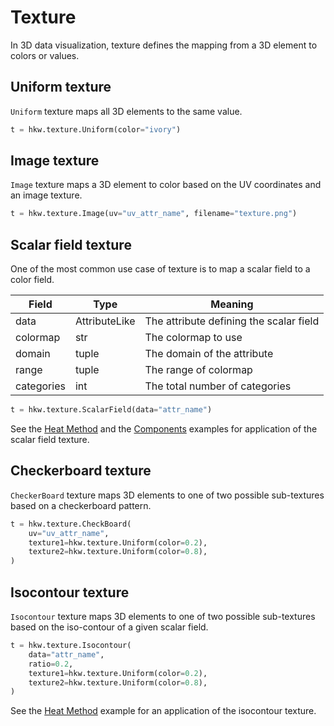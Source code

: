 # Texture

In 3D data visualization, texture defines the mapping from a 3D element to colors or values.

## Uniform texture

`Uniform` texture maps all 3D elements to the same value.

```py
t = hkw.texture.Uniform(color="ivory")
```

## Image texture

`Image` texture maps a 3D element to color based on the UV coordinates and an image texture.

```py
t = hkw.texture.Image(uv="uv_attr_name", filename="texture.png")
```

## Scalar field texture

One of the most common use case of texture is to map a scalar field to a color field.

| Field | Type | Meaning |
|-------|------|---------|
| data  | AttributeLike | The attribute defining the scalar field |
| colormap | str | The colormap to use |
| domain | tuple | The domain of the attribute |
| range | tuple | The range of colormap |
| categories | int | The total number of categories |

```py
t = hkw.texture.ScalarField(data="attr_name")
```

See the [Heat Method](../examples/heat.md) and the [Components](../examples/components.md) examples
for application of the scalar field texture.

## Checkerboard texture

`CheckerBoard` texture maps 3D elements to one of two possible sub-textures based on a checkerboard
pattern.

```py
t = hkw.texture.CheckBoard(
    uv="uv_attr_name",
    texture1=hkw.texture.Uniform(color=0.2),
    texture2=hkw.texture.Uniform(color=0.8),
)
```

## Isocontour texture

`Isocontour` texture maps 3D elements to one of two possible sub-textures based on the iso-contour of
a given scalar field.

```py
t = hkw.texture.Isocontour(
    data="attr_name",
    ratio=0.2,
    texture1=hkw.texture.Uniform(color=0.2),
    texture2=hkw.texture.Uniform(color=0.8),
)
```

See the [Heat Method](../examples/heat.md) example for an application of the isocontour texture.
